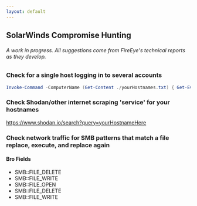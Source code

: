 ```yaml
---
layout: default
---
```


## SolarWinds Compromise Hunting
###### A work in progress. All suggestions come from FireEye's technical reports as they develop.

### Check for a single host logging in to several accounts
```Powershell
Invoke-Command -ComputerName (Get-Content ./yourHostnames.txt) { Get-EventLog -LogName security -InstanceId 4624 | Select-Object @{Name="Account";Expression={ $_.ReplacementStrings[5]}} | Group-Object Account | Select Count,Name | Sort-Object Count -Descending }
```

### Check Shodan/other internet scraping 'service' for your hostnames
https://www.shodan.io/search?query=yourHostnameHere

### Check network traffic for SMB patterns that match a file replace, execute, and replace again
#### Bro Fields
- SMB::FILE_DELETE
- SMB::FILE_WRITE
- SMB::FILE_OPEN
- SMB::FILE_DELETE
- SMB::FILE_WRITE
